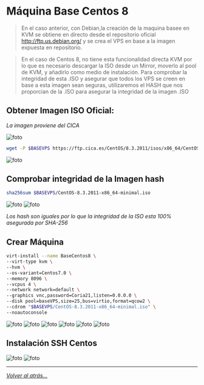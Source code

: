# Máquina Base Centos 8

> En el caso anterior, con Debian,la creación de la maquina basee en KVM se obtiene en directo desde el repositorio oficial http://ftp.us.debian.org/ y se crea el VPS en base a la imagen expuesta en repositorio.

> En el caso de Centos 8, no tiene esta funcionalidad directa KVM por lo que es necesario descargar la ISO desde un Mirror, moverlo al pool de KVM, y añadirlo como medio de instalación. Para comprobar la integridad de esta .ISO y asegurar que todos los VPS se creen en base a esta imagen sean seguras, utilizaremos el HASH que nos proporcian de la .ISO para asegurar la integridad de la imagen .ISO

## Obtener Imagen ISO Oficial:

_La imagen proviene del CICA_

![foto](../imagenes/CICA.png)

```bash
wget -P $BASEVPS https://ftp.cica.es/CentOS/8.3.2011/isos/x86_64/CentOS-8.3.2011-x86_64-minimal.iso
```
![foto](../imagenes/descargaCentos.jpg)

## Comprobar integridad de la Imagen hash

```bash
sha256sum $BASEVPS/CentOS-8.3.2011-x86_64-minimal.iso
```
![foto](../imagenes/cica-integridad.png)
![foto](../imagenes/integridadCentos.jpg)

_Los hash son iguales por lo que la integridad de la ISO esta 100% asegurada por SHA-256_

## Crear Máquina

```bash
virt-install --name BaseCentos8 \
--virt-type kvm \
--hvm \
--os-variant=Centos7.0 \
--memory 8096 \
--vcpus 4 \
--network network=default \
--graphics vnc,password=Coria21,listen=0.0.0.0 \
--disk pool=baseVPS,size=25,bus=virtio,format=qcow2 \
--cdrom "$BASEVPS/CentOS-8.3.2011-x86_64-minimal.iso" \
--noautoconsole
```

![foto](../imagenes/crearCentos.png)
![foto](../imagenes/centos1.jpg)
![foto](../imagenes/centos2.jpg)
![foto](../imagenes/centos3.jpg)
![foto](../imagenes/centos4.jpg)
![foto](../imagenes/centos5.jpg)

## Instalación SSH Centos

![foto](../imagenes/installsshCentos.jpg)
![foto](../imagenes/installSshCentos2.jpg)

________________________________________
*[Volver al atrás...](./mvBase.md)*




